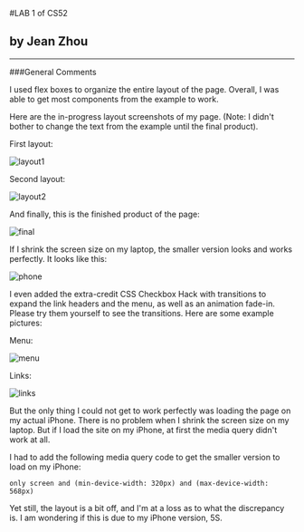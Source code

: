 #LAB 1 of CS52
## by Jean Zhou

---
###General Comments

I used flex boxes to organize the entire layout of the page. Overall, I was able to get most components from the example to work. 

Here are the in-progress layout screenshots of my page. (Note: I didn't bother to change the text from the example until the final product). 

First layout:

![layout1](img/layout1.png)

Second layout:

![layout2](img/layout2.png)

And finally, this is the finished product of the page:

![final](img/final.png)

If I shrink the screen size on my laptop, the smaller version looks and works perfectly. It looks like this:

![phone](img/phone.png)

I even added the extra-credit CSS Checkbox Hack with transitions to expand the link headers and the menu, as well as an animation fade-in. Please try them yourself to see the transitions. Here are some example pictures:

Menu:

![menu](img/menu.png)

Links:

![links](img/links.png)


But the only thing I could not get to work perfectly was loading the page on my actual iPhone. There is no problem when I shrink the screen size on my laptop. But if I load the site on my iPhone, at first the media query didn't work at all.

I had to add the following media query code to get the smaller version to load on my iPhone:

```only screen and (min-device-width: 320px) and (max-device-width: 568px)```

 
Yet still, the layout is a bit off, and I'm at a loss as to what the discrepancy is. I am wondering if this is due to my iPhone version, 5S.

